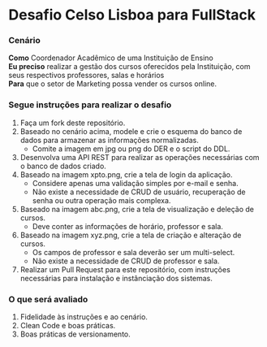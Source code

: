 # Desafio Celso Lisboa para FullStack

### Cenário

**Como** Coordenador Acadêmico de uma Instituição de Ensino  
**Eu preciso** realizar a gestão dos cursos oferecidos pela Instituição, com seus respectivos professores, salas e horários  
**Para** que o setor de Marketing possa vender os cursos online.

### Segue instruções para realizar o desafio

1. Faça um fork deste repositório.
2. Baseado no cenário acima, modele e crie o esquema do banco de dados para armazenar as informações normalizadas.
    * Comite a imagem em jpg ou png do DER e o script do DDL.  
3. Desenvolva uma API REST para realizar as operações necessárias com o banco de dados criado.
4. Baseado na imagem xpto.png, crie a tela de login da aplicação. 
    * Considere apenas uma validação simples por e-mail e senha. 
    * Não existe a necessidade de CRUD de usuário, recuperação de senha ou outra operação mais complexa.
5. Baseado na imagem abc.png, crie a tela de visualização e deleção de cursos. 
    * Deve conter as informações de horário, professor e sala. 
6. Baseado na imagem xyz.png, crie a tela de criação e alteração de cursos. 
    * Os campos de professor e sala deverão ser um multi-select. 
    * Não existe a necessidade de CRUD de professor e sala.
7. Realizar um Pull Request para este repositório, com instruções necessárias para instalação e instânciação dos sistemas.

### O que será avaliado 

1. Fidelidade às instruções e ao cenário.
2. Clean Code e boas práticas.
3. Boas práticas de versionamento.
